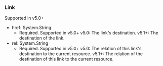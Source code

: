 ### Link
Supported in v5.0+

- href: System.String
  - Required. Supported in v5.0+
v5.0: The link's destination.
v5.1+: The destination of the link.
- rel: System.String
  - Required. Supported in v5.0+
v5.0: The relation of this link's destination to the current resource.
v5.1+: The relation of the destination of this link to the current resource.
